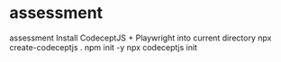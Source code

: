 # assessment
assessment
Install CodeceptJS + Playwright into current directory
npx create-codeceptjs .
npm init -y
npx codeceptjs init
